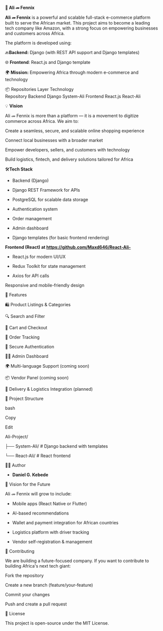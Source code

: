 **🚀 Ali መ Fennix**

**Ali መ Fennix** is a powerful and scalable full-stack e-commerce platform built to serve the African market. This project aims to become a leading tech company like Amazon, with a strong focus on empowering businesses and customers across Africa.

The platform is developed using:

🔙**Backend:** Django (with REST API support and Django templates)

🌐 **Frontend**: React.js and Django template

🌍 **Mission:** Empowering Africa through modern e-commerce and technology

📦 Repositories
Layer	Technology	
Repository
Backend	Django	System-Ali
Frontend	React.js	React-Ali

💡 **Vision**

Ali መ Fennix is more than a platform — it is a movement to digitize commerce across Africa. We aim to:

Create a seamless, secure, and scalable online shopping experience

Connect local businesses with a broader market

Empower developers, sellers, and customers with technology

Build logistics, fintech, and delivery solutions tailored for Africa

🛠️**Tech Stack**

+ Backend (Django)
+ Django REST Framework for APIs

+ PostgreSQL for scalable data storage

+ Authentication system

+ Order management

+ Admin dashboard

+ Django templates (for basic frontend rendering)

**Frontend (React) at https://github.com/Maxd646/React-Ali-**

+ React.js for modern UI/UX

+ Redux Toolkit for state management

+ Axios for API calls

Responsive and mobile-friendly design

🧩 Features

🛍️ Product Listings & Categories

🔍 Search and Filter

🛒 Cart and Checkout

🧾 Order Tracking

🔐 Secure Authentication

🧑‍💻 Admin Dashboard

🌍 Multi-language Support (coming soon)

📦 Vendor Panel (coming soon)

🚚 Delivery & Logistics Integration (planned)

📁 Project Structure

bash

Copy

Edit

Ali-Project/

├── System-Ali/       # Django backend with templates

└── React-Ali/        # React frontend

👨‍💼 Author

+ **Daniel G. Kebede**

🌟 Vision for the Future

Ali መ Fennix will grow to include:

+ Mobile apps (React Native or Flutter)

+ AI-based recommendations

+ Wallet and payment integration for African countries

+ Logistics platform with driver tracking

+ Vendor self-registration & management

🤝 Contributing

We are building a future-focused company. If you want to contribute to building Africa's next tech giant:

Fork the repository

Create a new branch (feature/your-feature)

Commit your changes

Push and create a pull request

📝 License

This project is open-source under the MIT License.
